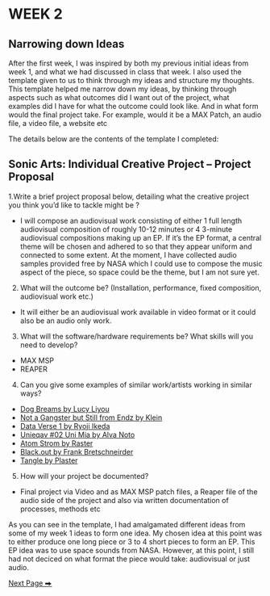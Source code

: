 # WEEK 2
## Narrowing down Ideas

After the first week, I was inspired by both my previous initial ideas from week 1, and what we had discussed in class that week. I also used the template given to us to think through my ideas and structure my thoughts. This template helped me narrow down my ideas, by thinking through aspects such as what outcomes did I want out of the project, what examples did I have for what the outcome could look like. And in what form would the final project take. For example, would it be a MAX Patch, an audio file, a video file, a website etc 

The details below are the contents of the template I completed:

## Sonic Arts: Individual Creative Project – Project Proposal

1.Write a brief project proposal below, detailing what the creative project you think you’d like to tackle might be ?
   
- I will compose an audiovisual work consisting of either 1 full length audiovisual composition of roughly 10-12 minutes or 4 3-minute audiovisual compositions making up an EP.  If it’s the EP format, a central theme will be chosen and adhered to so that they appear uniform and connected to some extent.  At the moment, I have collected audio samples provided free by NASA which I could use to compose the music aspect of the piece, so space could be the theme, but I am not sure yet.

2. What will the outcome be?  (Installation, performance, fixed composition, audiovisual work etc.)
   
- It will either be an audiovisual work available in video format or it could also be an audio only work. 

3.  What will the software/hardware requirements be?  What skills will you need to develop?
   
- MAX MSP 
- REAPER 

4. Can you give some examples of similar work/artists working in similar ways?
   
- [Dog Breams by Lucy Liyou](https://www.youtube.com/watch?v=3mHxW46Hgr4&list=OLAK5uy_k4LFDBnV6X9Oj0nJfjOaVtkjvVbRbzS78&ab_channel=LucyLiyou-Topic)
- [Not a Gangster but Still from Endz by Klein](https://docs.google.com/document/d/1v0FfkSaN9U4SnnOmX5Za-d-r7XFnfZjp/edit)
- [Data Verse 1 by Ryoji Ikeda](https://www.youtube.com/watch?v=S-vSFDZGfF4&ab_channel=akiraburiburi)
- [Unieqav #02 Uni Mia by Alva Noto](https://www.youtube.com/watch?v=--mL1-6wxBQ&list=RDEM4tzZIgd_sXWA_3KR3P_PMA&start_radio=1&ab_channel=AlvaNoto)
- [Atom Strom by Raster](https://www.youtube.com/watch?v=RpAl3ih5BmA&list=RDEMCC0fZm5qRrK3AaFTRNHhIQ&index=10&ab_channel=raster)
- [Black.out by Frank Bretschneirder ](https://www.youtube.com/watch?v=fplJyKfGc3o&list=RDEMCC0fZm5qRrK3AaFTRNHhIQ&index=15&ab_channel=raster)
- [Tangle by Plaster](https://www.youtube.com/watch?v=AGBHKMFkHnk&list=RDEMCC0fZm5qRrK3AaFTRNHhIQ&index=37&ab_channel=%5Baudioreact%E2%80%A2lab%5D)

5. How will your project be documented?
    
- Final project via Video and as MAX MSP patch files, a Reaper file of the audio side of the project and also via written documentation of processes, methods etc
   
As you can see in the template, I had amalgamated different ideas from some of my week 1 ideas to form one idea. My chosen idea at this point was to either produce one long piece or 3 to 4 short pieces to form an EP. This EP idea was to use space sounds from NASA. However, at this point, I still had not deciced on what format the piece would take: audiovisual or just audio. 

  [Next Page ⮕](https://2504822k.github.io/mysonicartsdocumentation.io/Week3.html)
